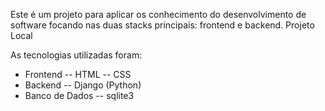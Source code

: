 Este é um projeto para aplicar os conhecimento do desenvolvimento de software focando nas duas stacks principais: frontend e backend. Projeto Local

As tecnologias utilizadas foram:
- Frontend
    -- HTML
    -- CSS
- Backend
    -- Django (Python)
- Banco de Dados
    -- sqlite3